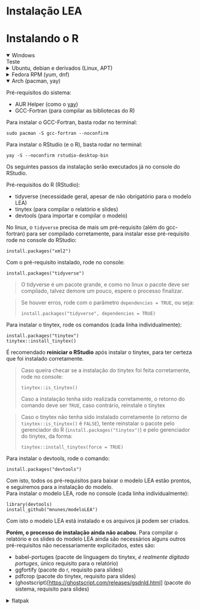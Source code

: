 # Instalação LEA

# Instalando o R

<details open>
	<summary>Windows</summary>
Teste
</details>

<details>
	<summary>Ubuntu, debian e derivados (Linux, APT)</summary>
Teste 2
</details>

<details>
	<summary>Fedora RPM (yum, dnf)</summary>
Teste 3
</details>

<details open>
	<summary>Arch (pacman, yay)</summary>
  
Pré-requisitos do sistema:
 - AUR Helper (como o [yay](https://github.com/Jguer/yay))
 - GCC-Fortran (para compilar as bibliotecas do R)

Para instalar o GCC-Fortran, basta rodar no terminal:

```{bash}
sudo pacman -S gcc-fortran --noconfirm
```

Para instalar o RStudio (e o R), basta rodar no terminal:

```{bash}
yay -S --noconfirm rstudio-desktop-bin
```

Os seguintes passos da instalação serão executados já no console do RStudio.  

Pré-requisitos do R (RStudio):
- tidyverse (necessidade geral, apesar de não obrigatório para o modelo LEA)
- tinytex (para compilar o relatório e slides)
- devtools (para importar e compilar o modelo)

No linux, o `tidyverse` precisa de mais um pré-requisito (além do gcc-fortran) para ser compilado corretamente, para instalar esse pré-requisito rode no console do RStudio:

```{r}
install.packages("xml2")
```

Com o pré-requisito instalado, rode no console:

```{r}
install.packages("tidyverse")
```

> O tidyverse é um pacote grande, e como no linux o pacote deve ser compilado, talvez demore um pouco, espere o processo finalizar.

> Se houver erros, rode com o parâmetro `dependencies = TRUE`, ou seja:
> 
> ```{r}
> install.packages("tidyverse", dependencies = TRUE)
> ```

Para instalar o tinytex, rode os comandos (cada linha individualmente):

```{r}
install.packages("tinytex")
tinytex::install_tinytex()
```

É recomendado **reiniciar o RStudio** após instalar o tinytex, para ter certeza que foi instalado corretamente.
 
> Caso queira checar se a instalação do tinytex foi feita corretamente, rode no console:
> ```{r}
> tinytex::is_tinytex()
> ```
> Caso a instalação tenha sido realizada corretamente, o retorno do comando deve ser `TRUE`, caso contrário, reinstale o tinytex

> Caso o tinytex não tenha sido instalado corretamente (o retorno de `tinytex::is_tinytex()` é `FALSE`), tente reinstalar o pacote pelo gerenciador do R (`install.packages("tinytex")`) e pelo gerenciador do tinytex, da forma:
> ```{r}
> tinytex::install_tinytex(force = TRUE)
> ```

Para instalar o devtools, rode o comando:

```{r}
install.packages("devtools")
```

Com isto, todos os pré-requisitos para baixar o modelo LEA estão prontos, e seguiremos para a instalação do modelo.  
Para instalar o modelo LEA, rode no console (cada linha individualmente):

```{r}
library(devtools)
install_github("mnunes/modeloLEA")
```

Com isto o modelo LEA está instalado e os arquivos já podem ser criados.  

**Porém, o processo de instalação ainda não acabou**. Para compilar o relatório e os slides do modelo LEA ainda são necessários alguns outros pré-requisitos não necessariamente explicitados, estes são:

- babel-portuges (pacote de linguagem do tinytex, _é realmente digitado portuges_, único requisito para o relatório)
- ggfortify (pacote do r, requisito para slides)
- pdfcrop (pacote do tinytex, requisito para slides)
- (ghostscript)[https://ghostscript.com/releases/gsdnld.html] (pacote do sistema, requisito para slides)

</details>

<details>
	<summary>flatpak</summary>
Teste 5
</details>
